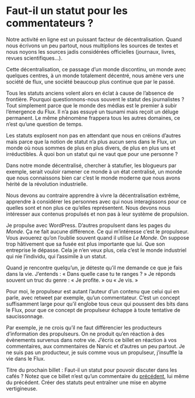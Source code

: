 # Faut-il un statut pour les commentateurs ?

Notre activité en ligne est un puissant facteur de décentralisation. Quand nous écrivons un peu partout, nous multiplions les sources de textes et nous noyons les sources jadis considérées officielles (journaux, livres, revues scientifiques…).<span id="more-13052"></span>

Cette décentralisation, ce passage d’un monde discontinu, un monde avec quelques centres, à un monde totalement décentré, nous amène vers une société de flux, une société beaucoup plus continue que par le passé.

Tous les statuts anciens volent alors en éclat à cause de l’absence de frontière. Pourquoi questionnons-nous souvent le statut des journalistes ? Tout simplement parce que le monde des médias est le premier à subir l’émergence du Flux. Il n’a pas essuyé un tsunami mais reçoit un déluge permanent. Le même phénomène frappera tous les autres domaines, ce n’est qu’une question de temps.

Les statuts explosent non pas en attendant que nous en créions d’autres mais parce que la notion de statut n’a plus aucun sens dans le Flux, un monde où nous sommes de plus en plus divers, de plus en plus uns et irréductibles. À quoi bon un statut qui ne vaut que pour une personne ?

Dans notre monde décentralisé, chercher à statufier, les blogueurs par exemple, serait vouloir ramener ce monde à un état centralisé, un monde que nous connaissons bien car c’est le monde moderne que nous avons hérité de la révolution industrielle.

Nous devons au contraire apprendre à vivre la décentralisation extrême, apprendre à considérer les personnes avec qui nous interagissons pour ce quelles sont et non plus ce qu’elles représentent. Nous devons nous intéresser aux contenus propulsés et non pas à leur système de propulsion.

Je propulse avec WordPress. D’autres propulsent dans les pages du *Monde*. Ça ne fait aucune différence. Ce qui m’intéresse c’est le propulseur. Vous avouerez qu’on l’oublie souvent quand il utilise *Le Monde*. On suppose trop hâtivement que sa fusée est plus importante que lui. Que son entreprise le dépasse. Cela je n’en veux plus, cela c’est le monde industriel qui nie l’individu, qui l’assimile à un statut.

Quand je rencontre quelqu’un, je déteste qu’il me demande ce que je fais dans la vie. J’entends : « Dans quelle case tu te ranges ? » Je réponds souvent un truc du genre : « Je profite. » ou « Je vis. »

Pour moi, le propulseur est autant l’auteur d’un contenu que celui qui en parle, avec retweet par exemple, qu’un commentateur. C’est un concept suffisamment large pour qu’il englobe tous ceux qui poussent des bits dans le Flux, pour que ce concept de propulseur échappe à toute tentative de saucissonnage.

Par exemple, je ne crois qu’il ne faut différencier les producteurs d’information des propulseurs. On ne produit qu’en réaction à des évènements survenus dans notre vie. J’écris ce billet en réaction à vos commentaires, aux commentaires de Narvic et d’autres un peu partout. Je ne suis pas un producteur, je suis comme vous un propulseur, j’insuffle la vie dans le Flux.

Titre du prochain billet : Faut-il un statut pour pouvoir discuter dans les cafés ? Notez que ce billet n’est qu’un commentaire du [précédent](https://tcrouzet.com/2010/01/03/statut-blogueurs/), lui même du précédent. Créer des statuts peut entraîner une mise en abyme vertigineuse.